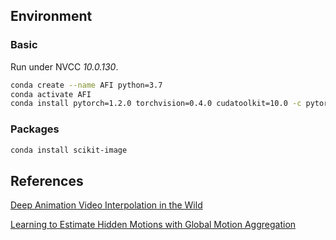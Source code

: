 ## Environment
### Basic
Run under NVCC *10.0.130*.
```bash
conda create --name AFI python=3.7
conda activate AFI
conda install pytorch=1.2.0 torchvision=0.4.0 cudatoolkit=10.0 -c pytorch
```
### Packages
```bash
conda install scikit-image
```

## References
[Deep Animation Video Interpolation in the Wild](https://arxiv.org/abs/2104.02495)

[Learning to Estimate Hidden Motions with Global Motion Aggregation](https://arxiv.org/abs/2104.02409)
